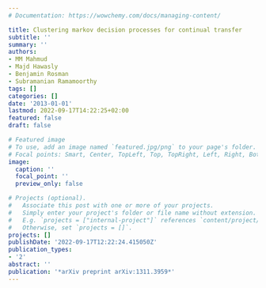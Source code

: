 ```yaml
---
# Documentation: https://wowchemy.com/docs/managing-content/

title: Clustering markov decision processes for continual transfer
subtitle: ''
summary: ''
authors:
- MM Mahmud
- Majd Hawasly
- Benjamin Rosman
- Subramanian Ramamoorthy
tags: []
categories: []
date: '2013-01-01'
lastmod: 2022-09-17T14:22:25+02:00
featured: false
draft: false

# Featured image
# To use, add an image named `featured.jpg/png` to your page's folder.
# Focal points: Smart, Center, TopLeft, Top, TopRight, Left, Right, BottomLeft, Bottom, BottomRight.
image:
  caption: ''
  focal_point: ''
  preview_only: false

# Projects (optional).
#   Associate this post with one or more of your projects.
#   Simply enter your project's folder or file name without extension.
#   E.g. `projects = ["internal-project"]` references `content/project/deep-learning/index.md`.
#   Otherwise, set `projects = []`.
projects: []
publishDate: '2022-09-17T12:22:24.415050Z'
publication_types:
- '2'
abstract: ''
publication: '*arXiv preprint arXiv:1311.3959*'
---
```

